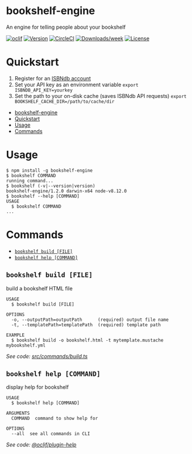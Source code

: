 # bookshelf-engine

An engine for telling people about your bookshelf

[![oclif](https://img.shields.io/badge/cli-oclif-brightgreen.svg)](https://oclif.io)
[![Version](https://img.shields.io/npm/v/bookshelf-engine.svg)](https://npmjs.org/package/bookshelf-engine)
[![CircleCI](https://circleci.com/gh/chpwssn/bookshelf-engine/tree/master.svg?style=shield)](https://circleci.com/gh/chpwssn/bookshelf-engine/tree/master)
[![Downloads/week](https://img.shields.io/npm/dw/bookshelf-engine.svg)](https://npmjs.org/package/bookshelf-engine)
[![License](https://img.shields.io/npm/l/bookshelf-engine.svg)](https://github.com/chpwssn/bookshelf-engine/blob/master/package.json)

# Quickstart

1. Register for an [ISBNdb account](https://isbndb.com)
2. Set your API key as an environment variable `export ISBNDB_API_KEY=yourkey`
3. Set the path to your on-disk cache (saves ISBNdb API requests) `export BOOKSHELF_CACHE_DIR=/path/to/cache/dir`

<!-- toc -->
* [bookshelf-engine](#bookshelf-engine)
* [Quickstart](#quickstart)
* [Usage](#usage)
* [Commands](#commands)
<!-- tocstop -->

# Usage

<!-- usage -->
```sh-session
$ npm install -g bookshelf-engine
$ bookshelf COMMAND
running command...
$ bookshelf (-v|--version|version)
bookshelf-engine/1.2.0 darwin-x64 node-v8.12.0
$ bookshelf --help [COMMAND]
USAGE
  $ bookshelf COMMAND
...
```
<!-- usagestop -->

# Commands

<!-- commands -->
* [`bookshelf build [FILE]`](#bookshelf-build-file)
* [`bookshelf help [COMMAND]`](#bookshelf-help-command)

## `bookshelf build [FILE]`

build a bookshelf HTML file

```
USAGE
  $ bookshelf build [FILE]

OPTIONS
  -o, --outputPath=outputPath      (required) output file name
  -t, --templatePath=templatePath  (required) template path

EXAMPLE
  $ bookshelf build -o bookshelf.html -t mytemplate.mustache mybookshelf.yml
```

_See code: [src/commands/build.ts](https://github.com/chpwssn/bookshelf-engine/blob/v1.2.0/src/commands/build.ts)_

## `bookshelf help [COMMAND]`

display help for bookshelf

```
USAGE
  $ bookshelf help [COMMAND]

ARGUMENTS
  COMMAND  command to show help for

OPTIONS
  --all  see all commands in CLI
```

_See code: [@oclif/plugin-help](https://github.com/oclif/plugin-help/blob/v2.2.1/src/commands/help.ts)_
<!-- commandsstop -->
